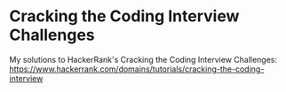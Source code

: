 # Cracking the Coding Interview Challenges
My solutions to HackerRank's Cracking the Coding Interview Challenges: 
https://www.hackerrank.com/domains/tutorials/cracking-the-coding-interview

